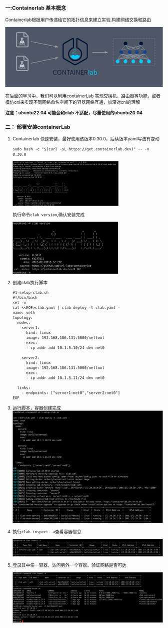### 一:Containerlab 基本概念

Containerlab根据用户传递给它的拓扑信息来建立实验,构建网络交换和路由

![image-20230420200859576](./assets/image-20230420200859576.png)

在后面的学习中，我们可以利用containerLab 实现交换机，路由器等功能，或者模仿cni来实现不同网络命名空间下的容器网络互通，加深对cni的理解

**注意：ubuntu22.04 可能会和clab 不适配，尽量使用的ubuntu20.04**



### 二： 部署安装containerLab

1. Containerlab 快速安装，最好使用该版本0.30.0，后续版本yaml写法有变动

   `sudo bash -c "$(curl -sL https://get.containerlab.dev)" -- -v 0.30.0`

   <img src="./assets/image-20230420191521805.png" alt="image-20230420191521805" style="zoom:33%;" />  
   
   执行命令`clab version`,确认安装完成
   
   <img src="./assets/image-20230420191630425.png" alt="image-20230420191630425" style="zoom:33%;" />  

 

2. 创建clab执行脚本

   ```shell
   #1-setup-clab.sh
   #!/bin/bash
   set -v
   cat <<EOF>clab.yaml | clab deploy -t clab.yaml -
   name: veth
   topology:
     nodes:
       server1:
         kind: linux
         image: 192.168.186.131:5000/nettool
         exec:
         - ip addr add 10.1.5.10/24 dev net0
         
       server2:
         kind: linux
         image: 192.168.186.131:5000/nettool
         exec:
         - ip addr add 10.1.5.11/24 dev net0
         
     links:
       - endpoints: ["server1:net0","server2:net0"]
   EOF
   ```

   

3. 运行脚本，容器创建完成![image-20230420195402636](./assets/image-20230420195402636.png)

4. 执行`clab inspect -a`查看容器信息

   ![image-20230421092639012](./assets/image-20230421092639012.png)

5. 登录其中任一容器，访问另外一个容器。验证网络是否可达

   ![image-20230421093635863](./assets/image-20230421093635863.png)

   

   

